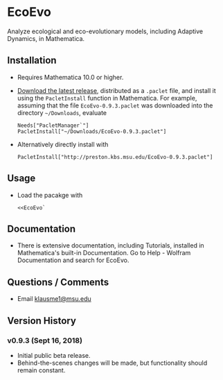 # EcoEvo
Analyze ecological and eco-evolutionary models, including Adaptive Dynamics, in Mathematica.

## Installation
- Requires Mathematica 10.0 or higher.

- [Download the latest release](https://github.com/cklausme/EcoEvo/releases), distributed as a `.paclet` file, and install it using the `PacletInstall` function in Mathematica.  For example, assuming that the file `EcoEvo-0.9.3.paclet` was downloaded into the directory `~/Downloads`, evaluate

      Needs["PacletManager`"]
      PacletInstall["~/Downloads/EcoEvo-0.9.3.paclet"]

- Alternatively directly install with

      PacletInstall["http://preston.kbs.msu.edu/EcoEvo-0.9.3.paclet"]

## Usage

- Load the pacakge with

      <<EcoEvo`

## Documentation

- There is extensive documentation, including Tutorials, installed in Mathematica's built-in Documentation.  Go to Help - Wolfram Documentation and search for EcoEvo.

## Questions / Comments

- Email klausme1@msu.edu

## Version History

### v0.9.3 (Sept 16, 2018)

- Initial public beta release.
- Behind-the-scenes changes will be made, but functionality should remain constant.
